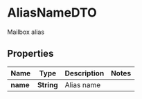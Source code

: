 

# AliasNameDTO

Mailbox alias

## Properties

| Name | Type | Description | Notes |
|------------ | ------------- | ------------- | -------------|
|**name** | **String** | Alias name |  |



